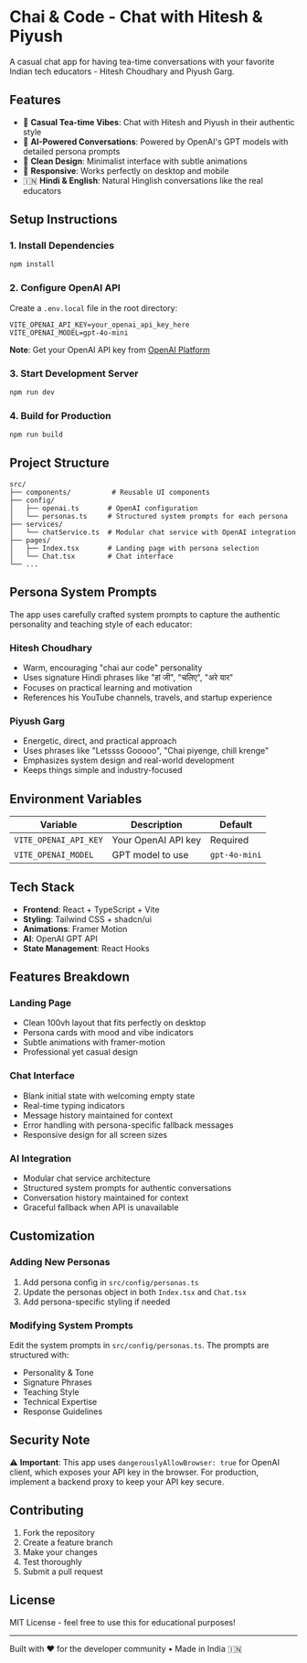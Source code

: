 # Chai & Code - Chat with Hitesh & Piyush

A casual chat app for having tea-time conversations with your favorite Indian tech educators - Hitesh Choudhary and Piyush Garg.

## Features

- 🍵 **Casual Tea-time Vibes**: Chat with Hitesh and Piyush in their authentic style
- 🤖 **AI-Powered Conversations**: Powered by OpenAI's GPT models with detailed persona prompts
- 🎨 **Clean Design**: Minimalist interface with subtle animations
- 📱 **Responsive**: Works perfectly on desktop and mobile
- 🇮🇳 **Hindi & English**: Natural Hinglish conversations like the real educators

## Setup Instructions

### 1. Install Dependencies

```bash
npm install
```

### 2. Configure OpenAI API

Create a `.env.local` file in the root directory:

```env
VITE_OPENAI_API_KEY=your_openai_api_key_here
VITE_OPENAI_MODEL=gpt-4o-mini
```

**Note**: Get your OpenAI API key from [OpenAI Platform](https://platform.openai.com/api-keys)

### 3. Start Development Server

```bash
npm run dev
```

### 4. Build for Production

```bash
npm run build
```

## Project Structure

```
src/
├── components/          # Reusable UI components
├── config/
│   ├── openai.ts       # OpenAI configuration
│   └── personas.ts     # Structured system prompts for each persona
├── services/
│   └── chatService.ts  # Modular chat service with OpenAI integration
├── pages/
│   ├── Index.tsx       # Landing page with persona selection
│   └── Chat.tsx        # Chat interface
└── ...
```

## Persona System Prompts

The app uses carefully crafted system prompts to capture the authentic personality and teaching style of each educator:

### Hitesh Choudhary

- Warm, encouraging "chai aur code" personality
- Uses signature Hindi phrases like "हां जी", "चलिए", "अरे यार"
- Focuses on practical learning and motivation
- References his YouTube channels, travels, and startup experience

### Piyush Garg

- Energetic, direct, and practical approach
- Uses phrases like "Letssss Gooooo", "Chai piyenge, chill krenge"
- Emphasizes system design and real-world development
- Keeps things simple and industry-focused

## Environment Variables

| Variable              | Description         | Default       |
| --------------------- | ------------------- | ------------- |
| `VITE_OPENAI_API_KEY` | Your OpenAI API key | Required      |
| `VITE_OPENAI_MODEL`   | GPT model to use    | `gpt-4o-mini` |

## Tech Stack

- **Frontend**: React + TypeScript + Vite
- **Styling**: Tailwind CSS + shadcn/ui
- **Animations**: Framer Motion
- **AI**: OpenAI GPT API
- **State Management**: React Hooks

## Features Breakdown

### Landing Page

- Clean 100vh layout that fits perfectly on desktop
- Persona cards with mood and vibe indicators
- Subtle animations with framer-motion
- Professional yet casual design

### Chat Interface

- Blank initial state with welcoming empty state
- Real-time typing indicators
- Message history maintained for context
- Error handling with persona-specific fallback messages
- Responsive design for all screen sizes

### AI Integration

- Modular chat service architecture
- Structured system prompts for authentic conversations
- Conversation history maintained for context
- Graceful fallback when API is unavailable

## Customization

### Adding New Personas

1. Add persona config in `src/config/personas.ts`
2. Update the personas object in both `Index.tsx` and `Chat.tsx`
3. Add persona-specific styling if needed

### Modifying System Prompts

Edit the system prompts in `src/config/personas.ts`. The prompts are structured with:

- Personality & Tone
- Signature Phrases
- Teaching Style
- Technical Expertise
- Response Guidelines

## Security Note

⚠️ **Important**: This app uses `dangerouslyAllowBrowser: true` for OpenAI client, which exposes your API key in the browser. For production, implement a backend proxy to keep your API key secure.

## Contributing

1. Fork the repository
2. Create a feature branch
3. Make your changes
4. Test thoroughly
5. Submit a pull request

## License

MIT License - feel free to use this for educational purposes!

---

Built with ❤️ for the developer community • Made in India 🇮🇳
